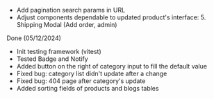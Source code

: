 - Add pagination search params in URL 
- Adjust components dependable to updated product's interface:
    5. Shipping Modal (Add order, admin)

Done (05/12/2024)
- Init testing framework (vitest)
- Tested Badge and Notify
- Added button on the right of category input to fill the default value
- Fixed bug: category list didn't update after a change
- Fixed bug: 404 page after category's update
- Added sorting fields of products and blogs tables


